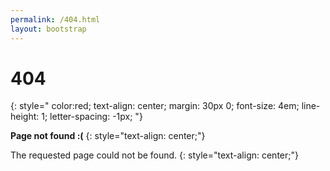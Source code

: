 ```yaml
---
permalink: /404.html
layout: bootstrap
---
```


# 404
{: style="
  color:red;
  text-align: center;
  margin: 30px 0;
  font-size: 4em;
  line-height: 1;
  letter-spacing: -1px;
"}

**Page not found :(**
{: style="text-align: center;"}

The requested page could not be found.
{: style="text-align: center;"}
